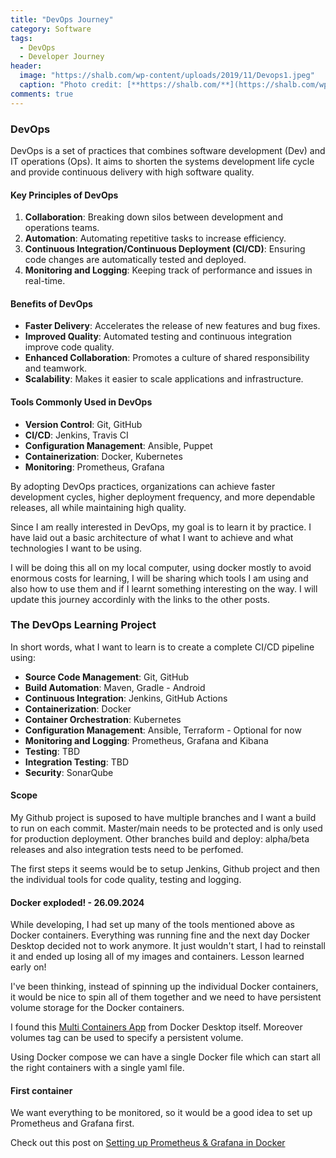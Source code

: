 ```yaml
---
title: "DevOps Journey"
category: Software
tags: 
  - DevOps
  - Developer Journey
header:
  image: "https://shalb.com/wp-content/uploads/2019/11/Devops1.jpeg"
  caption: "Photo credit: [**https://shalb.com/**](https://shalb.com/wp-content/uploads/2019/11/Devops1.jpeg)"
comments: true
---
```


### DevOps
DevOps is a set of practices that combines software development (Dev) and IT operations (Ops). It aims to shorten the systems development life cycle and provide continuous delivery with high software quality.

#### Key Principles of DevOps
1. **Collaboration**: Breaking down silos between development and operations teams.
2. **Automation**: Automating repetitive tasks to increase efficiency.
3. **Continuous Integration/Continuous Deployment (CI/CD)**: Ensuring code changes are automatically tested and deployed.
4. **Monitoring and Logging**: Keeping track of performance and issues in real-time.

#### Benefits of DevOps
- **Faster Delivery**: Accelerates the release of new features and bug fixes.
- **Improved Quality**: Automated testing and continuous integration improve code quality.
- **Enhanced Collaboration**: Promotes a culture of shared responsibility and teamwork.
- **Scalability**: Makes it easier to scale applications and infrastructure.

#### Tools Commonly Used in DevOps
- **Version Control**: Git, GitHub
- **CI/CD**: Jenkins, Travis CI
- **Configuration Management**: Ansible, Puppet
- **Containerization**: Docker, Kubernetes
- **Monitoring**: Prometheus, Grafana

By adopting DevOps practices, organizations can achieve faster development cycles, higher deployment frequency, and more dependable releases, all while maintaining high quality.

Since I am really interested in DevOps, my goal is to learn it by practice. I have laid out a basic architecture of what I want to achieve and what technologies I want to be using.

I will be doing this all on my local computer, using docker mostly to avoid enormous costs for learning, I will be sharing which tools I am using and also how to use them and if I learnt something interesting on the way. I will update this journey accordinly with the links to the other posts.

### The DevOps Learning Project

In short words, what I want to learn is to create a complete CI/CD pipeline using:

- **Source Code Management**: Git, GitHub
- **Build Automation**: Maven, Gradle - Android
- **Continuous Integration**: Jenkins, GitHub Actions
- **Containerization**: Docker
- **Container Orchestration**: Kubernetes
- **Configuration Management**: Ansible, Terraform - Optional for now
- **Monitoring and Logging**: Prometheus, Grafana and Kibana
- **Testing**: TBD
- **Integration Testing**: TBD
- **Security**: SonarQube 

#### Scope

My Github project is suposed to have multiple branches and I want a build to run on each commit. Master/main needs to be protected and is only used for production deployment. Other branches build and deploy: alpha/beta releases and also integration tests need to be perfomed.

The first steps it seems would be to setup Jenkins, Github project and then the individual tools for code quality, testing and logging.

#### Docker exploded! - 26.09.2024

While developing, I had set up many of the tools mentioned above as Docker containers. Everything was running fine and the next day Docker Desktop decided not to work anymore. It just wouldn't start, I had to reinstall it and ended up losing all of my images and containers. Lesson learned early on!

I've been thinking, instead of spinning up the individual Docker containers, it would be nice to spin all of them together and we need to have persistent volume storage for the Docker containers. 

I found this [Multi Containers App](https://github.com/docker/multi-container-app) from Docker Desktop itself. Moreover volumes tag can be used to specify a persistent volume.

Using Docker compose we can have a single Docker file which can start all the right containers with a single yaml file.

#### First container

We want everything to be monitored, so it would be a good idea to set up Prometheus and Grafana first.

Check out this post on [Setting up Prometheus & Grafana in Docker](/software/setup-prometheus-grafana-docker/)


